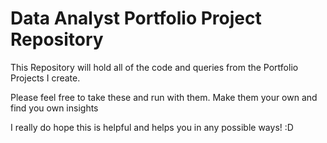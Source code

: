 # Data Analyst Portfolio Project Repository
This Repository will hold all of the code and queries from the Portfolio Projects I create.

Please feel free to take these and run with them. Make them your own and find you own insights

I really do hope this is helpful and helps you in any possible ways! :D
